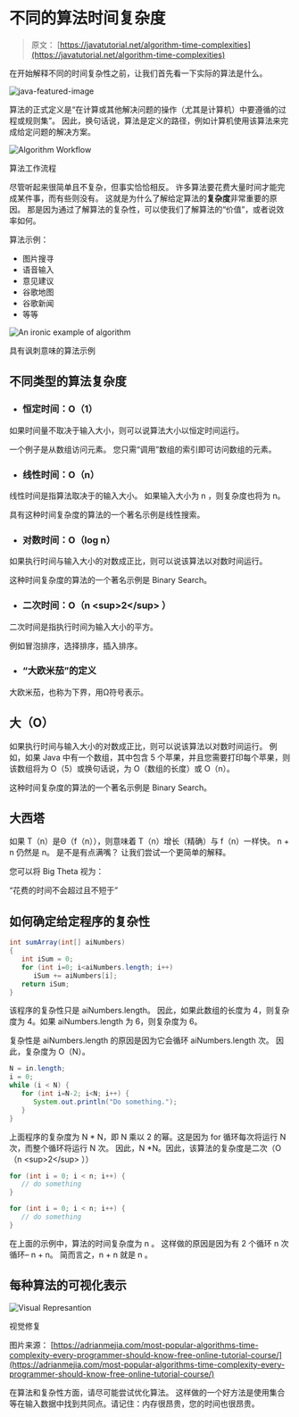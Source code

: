 # 不同的算法时间复杂度

> 原文： [https://javatutorial.net/algorithm-time-complexities](https://javatutorial.net/algorithm-time-complexities)

在开始解释不同的时间复杂性之前，让我们首先看一下实际的算法是什么。

![java-featured-image](img/e0db051dedc1179e7424b6d998a6a772.jpg)

算法的正式定义是“在计算或其他解决问题的操作（尤其是计算机）中要遵循的过程或规则集”。 因此，换句话说，算法是定义的路径，例如计算机使用该算法来完成给定问题的解决方案。

![Algorithm Workflow](img/d844ba1bd3ae526ae573a9bf040d773f.jpg)

算法工作流程

尽管听起来很简单且不复杂，但事实恰恰相反。 许多算法要花费大量时间才能完成某件事，而有些则没有。 这就是为什么了解给定算法的**复杂度**非常重要的原因。 那是因为通过了解算法的复杂性，可以使我们了解算法的“价值”，或者说效率如何。

算法示例：

*   图片搜寻
*   语音输入
*   意见建议
*   谷歌地图
*   谷歌新闻
*   等等

![An ironic example of algorithm](img/1c77c89f8da4b8da62b3c43012e0522a.jpg)

具有讽刺意味的算法示例

## 不同类型的算法复杂度

*   ### 恒定时间：O（1）

如果时间量不取决于输入大小，则可以说算法大小以恒定时间运行。

一个例子是从数组访问元素。 您只需“调用”数组的索引即可访问数组的元素。

*   ### 线性时间：O（n）

线性时间是指算法取决于的输入大小。 如果输入大小为 n ，则复杂度也将为 n。

具有这种时间复杂度的算法的一个著名示例是线性搜索。

*   ### 对数时间：O（log n）

如果执行时间与输入大小的对数成正比，则可以说该算法以对数时间运行。

这种时间复杂度的算法的一个著名示例是 Binary Search。

*   ### 二次时间：O（n &lt;sup&gt;2&lt;/sup&gt; ）

二次时间是指执行时间为输入大小的平方。

例如冒泡排序，选择排序，插入排序。

*   ### “大欧米茄”的定义

大欧米茄，也称为下界，用Ω符号表示。

## 大（O）

如果执行时间与输入大小的对数成正比，则可以说该算法以对数时间运行。 例如，如果 Java 中有一个数组，其中包含 5 个苹果，并且您需要打印每个苹果，则该数组将为 O（5）或换句话说，为 O（数组的长度）或 O（n）。

这种时间复杂度的算法的一个著名示例是 Binary Search。

## 大西塔

如果 T（n）是Θ（f（n）），则意味着 T（n）增长（精确）与 f（n）一样快。 n + n 仍然是 n。 是不是有点满嘴？ 让我们尝试一个更简单的解释。

您可以将 Big Theta 视为：

“花费的时间不会超过且不短于”

## 如何确定给定程序的复杂性

```java
int sumArray(int[] aiNumbers)
{
   int iSum = 0;
   for (int i=0; i<aiNumbers.length; i++)
      iSum += aiNumbers[i];
   return iSum;
}
```

该程序的复杂性只是 aiNumbers.length。 因此，如果此数组的长度为 4，则复杂度为 4。如果 aiNumbers.length 为 6，则复杂度为 6。

复杂性是 aiNumbers.length 的原因是因为它会循环 aiNumbers.length 次。 因此，复杂度为 O（N）。

```java
N = in.length;
i = 0;
while (i < N) { 
   for (int i=N-2; i<N; i++) {
      System.out.println("Do something.");
   }
}
```

上面程序的复杂度为 N * N，即 N 乘以 2 的幂。这是因为 for 循环每次将运行 N 次，而整个循环将运行 N 次。 因此，N *N。因此，该算法的复杂度是二次（O（n &lt;sup&gt;2&lt;/sup&gt; ））

```java
for (int i = 0; i < n; i++) {
   // do something
}

for (int i = 0; i < n; i++) {
   // do something
}
```

在上面的示例中，算法的时间复杂度为 n 。 这样做的原因是因为有 2 个循环 n 次循环– n + n。 简而言之，n + n 就是 n 。

## 每种算法的可视化表示

![Visual Represantion](img/75d78d34a85f1639c3ccd6bff1bb4759.jpg)

视觉修复

图片来源： [https://adrianmejia.com/most-popular-algorithms-time-complexity-every-programmer-should-know-free-online-tutorial-course/](https://adrianmejia.com/most-popular-algorithms-time-complexity-every-programmer-should-know-free-online-tutorial-course/)

在算法和复杂性方面，请尽可能尝试优化算法。 这样做的一个好方法是使用集合等在输入数据中找到共同点。请记住：内存很昂贵，您的时间也很昂贵。